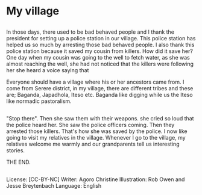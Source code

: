 # My village

##
In those days, there used to be bad behaved
people and I thank the president for setting
up a police station in our village. This police
station has helped us so much by arresting
those bad behaved people. I also thank this
police station because it saved my cousin
from killers. How did it save her? One day
when my cousin was going to the well to
fetch water, as she was almost reaching the
well, she had not noticed that the killers
were following her she heard a voice saying
that

Everyone should have a village where his or
her ancestors came from.
I come from Serere district, in my village,
there are different tribes and these are;
Baganda, Japadhola, Iteso etc. Baganda like
digging while us the Iteso like normadic
pastoralism.

##
"Stop there". Then she saw them with their weapons. she cried so
loud that the police heard her.
She saw the police officers coming. Then they arrested those
killers. That's how she was saved by the police.
I now like going to visit my relatives in the village. Whenever I go
to the village, my relatives welcome me warmly and our
grandparents tell us interesting stories.

THE END.

##
License: [CC-BY-NC]
Writer: Agoro Christine
Illustration: Rob Owen and Jesse Breytenbach
Language: English
